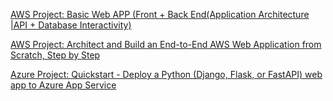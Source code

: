 [AWS Project: Basic Web APP (Front + Back End(Application Architecture |API + Database Interactivity)](https://www.youtube.com/watch?v=TDlOd_CteDU&ab_channel=JasCloudTech)

[AWS Project: Architect and Build an End-to-End AWS Web Application from Scratch, Step by Step](https://www.youtube.com/watch?v=7m_q1ldzw0U&ab_channel=TinyTechnicalTutorials)

[Azure Project: Quickstart - Deploy a Python (Django, Flask, or FastAPI) web app to Azure App Service](https://learn.microsoft.com/en-us/azure/app-service/quickstart-python)
